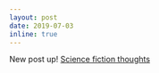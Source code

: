 ```yaml
---
layout: post
date: 2019-07-03
inline: true
---
```

New post up! [Science fiction thoughts](https://grep-aarkash.github.io/blog/2019/Why-do-I-not-enjoy-science-fiction-!/)
